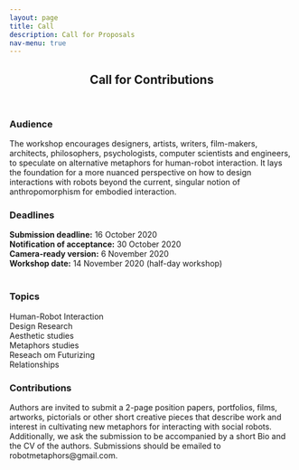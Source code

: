 ```yaml
---
layout: page
title: Call
description: Call for Proposals
nav-menu: true
---
```


<!-- Main -->
<div id="main" class="alt">

<!-- One -->
<section id="one">
	<div class="inner">
		<header class="major">
			<h1>Call for Contributions</h1>
		</header>

<!-- Content -->
<div class="row">
	<div class="6u 12u$(small)">
		<h3>Audience</h3>
		<p>The workshop encourages designers, artists, writers, film-makers, architects, philosophers, psychologists, computer scientists and engineers, to speculate on alternative metaphors for human-robot interaction. It lays the foundation for a more nuanced perspective on how to design interactions with robots beyond the current, singular notion of anthropomorphism for embodied interaction.</p>
	</div>
	<div class="6u 12u$(small)">
		<h3> Deadlines</h3>
		<p><b>Submission deadline:</b> 16 October 2020<br>
		<b>Notification of acceptance:</b> 30 October 2020<br>
		<b> Camera-ready version:</b> 6 November 2020<br>
		<b>Workshop date:</b> 14 November 2020 (half-day workshop)<br>
		<br></p>
	</div>
	<div class="6u$ 12u$(small)">
		<h3>Topics</h3>
		<p>Human-Robot Interaction<br>
		Design Research<br>
		Aesthetic studies<br>
		Metaphors studies<br>
		Reseach om Futurizing<br>
		Relationships</p>
	</div>
	<div class="6u 12u$(small)">
		<h3>Contributions</h3>
		<p>Authors are invited to submit a 2-page position papers, portfolios, films, artworks, pictorials or other short creative pieces that describe work and interest in cultivating new metaphors for interacting with social robots. Additionally, we ask the submission to be accompanied by a short Bio and the CV of the authors. Submissions should be emailed to robotmetaphors@gmail.com. </p>
	
	
